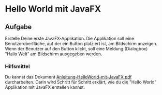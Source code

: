 # Hello World mit JavaFX

## Aufgabe
Erstelle Deine erste JavaFX-Applikation.
Die Applikation soll eine Benutzeroberfläche, auf der ein Button platziert ist, am Bildschirm anzeigen.
Wenn der Benutzer auf den Button klickt, soll eine Meldung (Dialogbox) "Hallo Welt" am Bildschirm ausgegeben werden.

### Hilfsmittel
Du kannst das Dokument [Anleitung-HelloWorld-mit-JavaFX.pdf](Anleitung-HelloWorld-mit-JavaFX.pdf) durcharbeiten. Darin wird Schritt für Schritt erklärt, wie du die "Hello World" Applikation mit JavaFX erstellen kannst.

